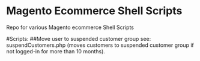 Magento Ecommerce Shell Scripts
===============================

Repo for various Magento ecommerce Shell Scripts

#Scripts:
##Move user to suspended customer group
see: suspendCustomers.php (moves customers to suspended customer group if not logged-in for more than 10 months).